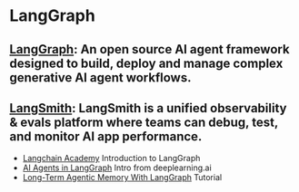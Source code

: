 # **LangGraph**

## [LangGraph](https://www.langchain.com/langgraph): An open source AI agent framework designed to build, deploy and manage complex generative AI agent workflows.

## [LangSmith](https://www.langchain.com/langsmith): LangSmith is a unified observability & evals platform where teams can debug, test, and monitor AI app performance.
- [Langchain Academy](https://academy.langchain.com/courses/intro-to-langgraph) Introduction to LangGraph
- [AI Agents in LangGraph](https://learn.deeplearning.ai/courses/ai-agents-in-langgraph/) Intro from deeplearning.ai
- [Long-Term Agentic Memory With LangGraph](https://learn.deeplearning.ai/courses/long-term-agentic-memory-with-langgraph/) Tutorial


